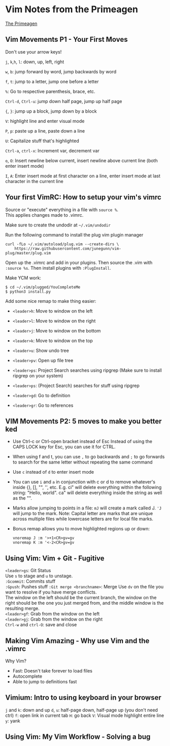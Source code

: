 # Vim Notes from the Primeagen
[The Primeagen](https://www.youtube.com/playlist?list=PLm323Lc7iSW9kRCuzB3J_h7vPjIDedplM)

## Vim Movements P1 - Your First Moves
Don't use your arrow keys!

`j`, `k`,`h`, `l`: down, up, left, right  

`w`, `b`: jump forward by word, jump backwards by word  

`f`, `t`: jump to a letter, jump one before a letter  

`%`: Go to respective parenthesis, brace, etc.  

`Ctrl-d`, `Ctrl-u`: jump down half page, jump up half page  

`{`, `}`: jump up a block, jump down by a block  

`V`: highlight line and enter visual mode  

`P`, `p`: paste up a line, paste down a line  

`U`: Capitalize stuff that's highlighted  

`Ctrl-a`, `ctrl-x`: Increment var, decrement var  

`o`, `O`: Insert newline below current, insert newline above current line (both enter insert mode)  

`I`, `A`: Enter insert mode at first character on a line, enter insert mode at last character in the current line  


## Your first VimRC: How to setup your vim's vimrc
Source or "execute" everything in a file with `source %`.  
This applies changes made to .vimrc.  

Make sure to create the undodir at `~/.vim/undodir`  

Run the following command to install the plug vim plugin manager
```console
curl -fLo ~/.vim/autoload/plug.vim --create-dirs \
    https://raw.githubusercontent.com/junegunn/vim-plug/master/plug.vim
```

Open up the .vimrc and add in your plugins.
Then source the .vim with `:source %s`.
Then install plugins with `:PlugInstall`.

Make YCM work:
```console
$ cd ~/.vim/plugged/YouCompleteMe
$ python3 install.py
```

Add some nice remap to make thing easier:
* `<leader>h`: Move to window on the left
* `<leader>l`: Move to window on the right
* `<leader>j`: Move to window on the bottom
* `<leader>k`: Move to window on the top

* `<leader>u`: Show undo tree

* `<leader>pv`: Open up file tree

* `<leader>ps`: Project Search searches using ripgrep (Make sure to install ripgrep on your system)

* `<leader>ps`: (Project Search) searches for stuff using ripgrep

* `<leader>gd`: Go to definition
* `<leader>gr`: Go to references  

## VIM Movements P2: 5 moves to make you better ked
* Use Ctrl-c or Ctrl-open bracket instead of Esc 
  Instead of using the CAPS LOCK key for Esc, you can use it for CTRL.

* When using f and t, you can use `,` to go backwards and `;` to go forwards to search for the same letter without repeating the same command
* Use `c` instead of `d` to enter insert mode
* You can use `i` and `a` in conjunction with c or d to remove whatever's inside {}, [], "", '', etc.
  E.g. ci" will delete everything within the following string: "Hello, world".
  ca" will delete everything inside the string as well as the "". 
* Marks allow jumping to points in a file: `mJ` will create a mark called J. `'J` will jump to the mark. Note: Capital letter are marks that are unique across multiple files while lowercase letters are for local file marks.
* Bonus remap allows you to move highlighted regions up or down:
  ```vimscript
  vnoremap J :m '>+1<CR>gv=gv
  vnoremap K :m '<-2<CR>gv=gv
  ```
## Using Vim: Vim + Git - Fugitive
`<leader>gs`: Git Status  
Use `s` to stage and `u` to unstage.  
`:Gcommit`: Commits stuff  
`:Gpush`: Pushes stuff
`:Git merge <branchname>`: Merge
Use `dv` on the file you want to resolve if you have merge conflicts.  
The window on the left should be the current branch, the window on the right should be the one you just merged from, and the middle window is the resulting merge.  
`<leader>gf`: Grab from the window on the left  
`<leader>gj`: Grab from the window on the right  
`Ctrl-w` and `ctrl-O`: save and close  

## Making Vim Amazing - Why use Vim and the .vimrc
Why Vim?
* Fast: Doesn't take forever to load files
* Autocomplete
* Able to jump to definitions fast

## Vimium: Intro to using keyboard in your browser
`j` and `k`: down and up
`d`, `u`: half-page down, half-page up (you don't need ctrl)
`f`: open link in current tab
`H`: go back
`V`: Visual mode highlight entire line
`y`: yank

## Using Vim: My Vim Workflow - Solving a bug


